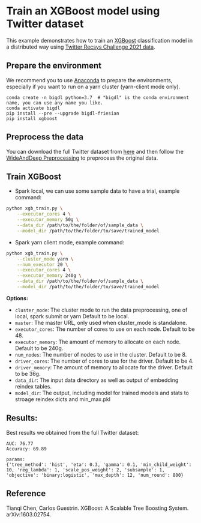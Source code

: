 # Train an XGBoost model using Twitter dataset
This example demonstrates how to train an [XGBoost](https://xgboost.readthedocs.io/en/stable/) classification model in a distributed way using [Twitter Recsys Challenge 2021 data](https://recsys-twitter.com/data/show-downloads#).

## Prepare the environment
We recommend you to use [Anaconda](https://www.anaconda.com/distribution/#linux) to prepare the environments, especially if you want to run on a yarn cluster (yarn-client mode only).
```
conda create -n bigdl python=3.7  # "bigdl" is the conda environment name, you can use any name you like.
conda activate bigdl
pip install --pre --upgrade bigdl-friesian
pip install xgboost
```

## Preprocess the data
You can download the full Twitter dataset from [here](https://recsys-twitter.com/data/show-downloads#) and then follow the [WideAndDeep Preprocessing](../wnd) to preprocess the original data.

## Train XGBoost
* Spark local, we can use some sample data to have a trial, example command:
```bash
python xgb_train.py \
    --executor_cores 4 \
    --executor_memory 50g \
    --data_dir /path/to/the/folder/of/sample_data \
    --model_dir /path/to/the/folder/to/save/trained_model
```

* Spark yarn client mode, example command:
```bash
python xgb_train.py \
    --cluster_mode yarn \
    --num_executor 20 \
    --executor_cores 4 \
    --executor_memory 240g \
    --data_dir /path/to/the/folder/of/sample_data \
    --model_dir /path/to/the/folder/to/save/trained_model
```

__Options:__
* `cluster_mode`: The cluster mode to run the data preprocessing, one of local, spark submit or yarn Default to be local.
* `master`: The master URL, only used when cluster_mode is standalone.
* `executor_cores`: The number of cores to use on each node. Default to be 48.
* `executor_memory`: The amount of memory to allocate on each node. Default to be 240g.
* `num_nodes`: The number of nodes to use in the cluster. Default to be 8.
* `driver_cores`: The number of cores to use for the driver. Default to be 4.
* `driver_memory`: The amount of memory to allocate for the driver. Default to be 36g.
* `data_dir`: The input data directory as well as output of embedding reindex tables.
* `model_dir`: The output, including model for trained models and stats to stroage reindex dicts and min_max.pkl

## Results:
Best results we obtained from the full Twitter dataset:
```
AUC: 76.77
Accuracy: 69.89

params: 
{'tree_method': 'hist', 'eta': 0.3, 'gamma': 0.1, 'min_child_weight': 10, 'reg_lambda': 1, 'scale_pos_weight': 2, 'subsample': 1, 'objective': 'binary:logistic', 'max_depth': 12, 'num_round': 800}
```

## Reference
Tianqi Chen, Carlos Guestrin. XGBoost: A Scalable Tree Boosting System. arXiv:1603.02754.
